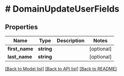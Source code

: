 # # DomainUpdateUserFields

## Properties

Name | Type | Description | Notes
------------ | ------------- | ------------- | -------------
**first_name** | **string** |  | [optional]
**last_name** | **string** |  | [optional]

[[Back to Model list]](../../README.md#models) [[Back to API list]](../../README.md#endpoints) [[Back to README]](../../README.md)
